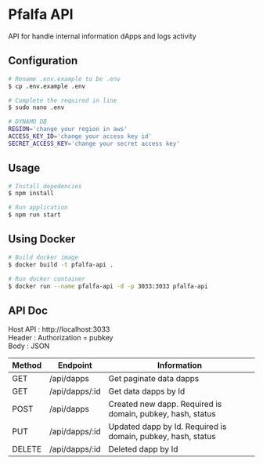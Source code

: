 # Pfalfa API

API for handle internal information dApps and logs activity

## Configuration

```bash
# Rename .env.example to be .env
$ cp .env.example .env

# Complete the required in line
$ sudo nano .env

# DYNAMO DB
REGION='change your region in aws'
ACCESS_KEY_ID='change your access key id'
SECRET_ACCESS_KEY='change your secret access key'
```

## Usage

```bash
# Install depedencies
$ npm install

# Run application
$ npm run start
```

## Using Docker

```bash
# Build docker image
$ docker build -t pfalfa-api .

# Run docker container
$ docker run --name pfalfa-api -d -p 3033:3033 pfalfa-api
```

## API Doc

Host API  : http://localhost:3033  
Header    : Authorization = pubkey  
Body      : JSON  

| Method  | Endpoint        | Information                                                   |
| ------- | --------------- | ------------------------------------------------------------- |
| GET     | /api/dapps      | Get paginate data dapps                                       |
| GET     | /api/dapps/:id  | Get data dapps by Id                                          |
| POST    | /api/dapps      | Created new dapp. Required is domain, pubkey, hash, status    |
| PUT     | /api/dapps/:id  | Updated dapp by Id. Required is domain, pubkey, hash, status  |
| DELETE  | /api/dapps/:id  | Deleted dapp by Id                                            |

